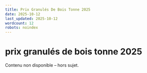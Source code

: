 ```yaml
---
title: Prix Granulés De Bois Tonne 2025
date: 2025-10-12
last_updated: 2025-10-12
wordcount: 12
robots: noindex
---
```


# prix granulés de bois tonne 2025

Contenu non disponible – hors sujet.